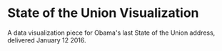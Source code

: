 State of the Union Visualization
================================

A data visualization piece for Obama's last State of the Union address, delivered January 12 2016.